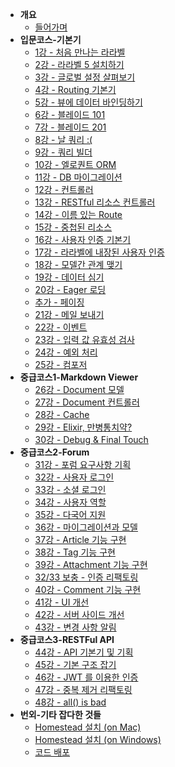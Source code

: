 -   **개요**
    -   [들어가며](/lessons/README.md)
-   **입문코스-기본기**
    -   [1강 - 처음 만나는 라라벨](/lessons/01-welcome.md)
    -   [2강 - 라라벨 5 설치하기](/lessons/02-hello-laravel.md)
    -   [3강 - 글로벌 설정 살펴보기](/lessons/03-configuration.md)
    -   [4강 - Routing 기본기](/lessons/04-routing-basics.md)
    -   [5강 - 뷰에 데이터 바인딩하기](/lessons/05-pass-data-to-view.md)
    -   [6강 - 블레이드 101](/lessons/06-blade-101.md)
    -   [7강 - 블레이드 201](/lessons/07-blade-201.md)
    -   [8강 - 날 쿼리 :(](/lessons/08-raw-queries.md)
    -   [9강 - 쿼리 빌더](/lessons/09-query-builder.md)
    -   [10강 - 엘로퀀트 ORM](/lessons/10-eloquent.md)
    -   [11강 - DB 마이그레이션](/lessons/11-migration.md)
    -   [12강 - 컨트롤러](/lessons/12-controller.md)
    -   [13강 - RESTful 리소스 컨트롤러](/lessons/13-restful-resource-controller.md)
    -   [14강 - 이름 있는 Route](/lessons/14-named-routes.md)
    -   [15강 - 중첩된 리소스](/lessons/15-nested-resources.md)
    -   [16강 - 사용자 인증 기본기](/lessons/16-authentication.md)
    -   [17강 - 라라벨에 내장된 사용자 인증](/lessons/17-authentication-201.md)
    -   [18강 - 모델간 관계 맺기](/lessons/18-eloquent-relationships.md)
    -   [19강 - 데이터 심기](/lessons/19-seeder.md)
    -   [20강 - Eager 로딩](/lessons/20-eager-loading.md)
    -   [추가 - 페이징](/lessons/20-1-pagination.md)
    -   [21강 - 메일 보내기](/lessons/21-mail.md)
    -   [22강 - 이벤트](/lessons/22-events.md)
    -   [23강 - 입력 값 유효성 검사](/lessons/23-validation.md)
    -   [24강 - 예외 처리](/lessons/24-exception-handling.md)
    -   [25강 - 컴포저](/lessons/25-composer.md)
-   **중급코스1-Markdown Viewer**
    -   [26강 - Document 모델](/lessons/26-document-model.md)
    -   [27강 - Document 컨트롤러](/lessons/27-document-controller.md)
    -   [28강 - Cache](/lessons/28-cache.md)
    -   [29강 - Elixir, 만병통치약?](/lessons/29-elixir.md)
    -   [30강 - Debug & Final Touch](/lessons/30-final-touch.md)
-   **중급코스2-Forum**
    -   [31강 - 포럼 요구사항 기획](/lessons/31-forum-features.md)
    -   [32강 - 사용자 로그인](/lessons/32-login.md)
    -   [33강 - 소셜 로그인](/lessons/33-social-login.md)
    -   [34강 - 사용자 역할](/lessons/34-role.md)
    -   [35강 - 다국어 지원](/lessons/35-locale.md)
    -   [36강 - 마이그레이션과 모델](/lessons/36-models.md)
    -   [37강 - Article 기능 구현](/lessons/37-articles.md)
    -   [38강 - Tag 기능 구현](/lessons/38-tags.md)
    -   [39강 - Attachment 기능 구현](/lessons/39-attachments.md)
    -   [32/33 보충 - 인증 리팩토링](/lessons/32n33-auth-refactoring.md)
    -   [40강 - Comment 기능 구현](/lessons/40-comments.md)
    -   [41강 - UI 개선](/lessons/41-ui-makeup.md)
    -   [42강 - 서버 사이드 개선](/lessons/42-be-makeup.md)
    -   [43강 - 변경 사항 알림](/lessons/43-change-note.md)
-   **중급코스3-RESTFul API**
    -   [44강 - API 기본기 및 기획](/lessons/44-api-basic.md)
    -   [45강 - 기본 구조 잡기](/lessons/45-api-big-picture.md)
    -   [46강 - JWT 를 이용한 인증](/lessons/46-jwt.md)
    -   [47강 - 중복 제거 리팩토링](/lessons/47-dry-refactoring.md)
    -   [48강 - all() is bad](/lessons/48-all-is-bad.md)
-   **번외-기타 잡다한 것들**
    -   [Homestead 설치 (on Mac)](/lessons/02-install-homestead-osx.md)
    -   [Homestead 설치 (on Windows)](/lessons/02-install-homestead-windows.md)
    -   [코드 배포](/lessons/999-code-release.md)
